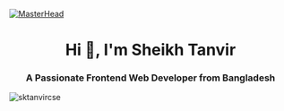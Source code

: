 [![MasterHead](https://t4.ftcdn.net/jpg/02/78/37/47/360_F_278374738_ypRn0utOVnebuhmpSrDiwkzFsdqEm0aa.jpg)](https://github.com/raselcsedev)
<h1 align="center">Hi 👋, I'm Sheikh Tanvir</h1>
<h3 align="center">A Passionate Frontend Web Developer from Bangladesh</h3>

<!--
**sktanvir77/sktanvir77** is a ✨ _special_ ✨ repository because its `README.md` (this file) appears on your GitHub profile.

Here are some ideas to get you started:

- 🔭 I’m currently working as a **Frontend Developer @ Digital Intelligence System Ltd**
- 🌱 I’m currently learning ...
- 👯 I’m looking to collaborate on ...
- 🤔 I’m looking for help with ...
- 💬 Ask me about **Next.js, React.js, TypeScript, JavaScript, React Hook Query, Formik Validation, RC-table, Tanstack-table, Tailwind CSS, Bootstrap, SASS**
- 📫 How to reach me: **sktanvirbd25@gmail.com**
- 😄 Pronouns: ...
- ⚡ Fun fact: ...
-->


<p><img align="center" src="https://github-readme-streak-stats.herokuapp.com/?user=sktanvircse&" alt="sktanvircse" /></p>
